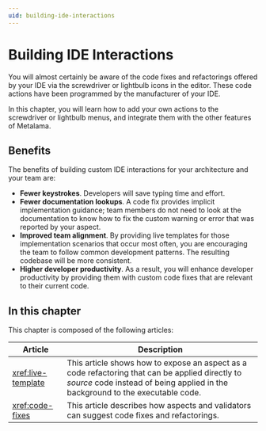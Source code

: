 ```yaml
---
uid: building-ide-interactions
---
```


# Building IDE Interactions

You will almost certainly be aware of the code fixes and refactorings offered by your IDE via the screwdriver or lightbulb icons in the editor. These code actions have been programmed by the manufacturer of your IDE.

In this chapter, you will learn how to add your own actions to the screwdriver or lightbulb menus, and integrate them with the other features of Metalama.

## Benefits

The benefits of building custom IDE interactions for your architecture and your team are:

* **Fewer keystrokes**. Developers will save typing time and effort.
* **Fewer documentation lookups**. A code fix provides implicit implementation guidance; team members do not need to look at the documentation to know how to fix the custom warning or error that was reported by your aspect.
* **Improved team alignment**. By providing live templates for those implementation scenarios that occur most often, you are encouraging the team to follow common development patterns. The resulting codebase will be more consistent.
* **Higher developer productivity**. As a result, you will enhance developer productivity by providing them with custom code fixes that are relevant to their current code.

## In this chapter

This chapter is composed of the following articles:

| Article | Description |
|---------|-------------|
| <xref:live-template> | This article shows how to expose an aspect as a code refactoring that can be applied directly to _source_ code instead of being applied in the background to the executable code.
| <xref:code-fixes> | This article describes how aspects and validators can suggest code fixes and refactorings. |

